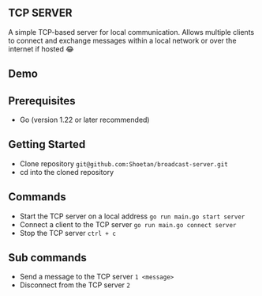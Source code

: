 ## TCP SERVER
A simple TCP-based server for local communication. Allows multiple clients to connect and exchange messages within a local network or over the internet if hosted 😂

## Demo

## Prerequisites
* Go (version 1.22 or later recommended)

## Getting Started
* Clone repository `git@github.com:Shoetan/broadcast-server.git`
* cd into the cloned repository

## Commands

* Start the TCP server on a local address `go run main.go start server`
* Connect a client to the TCP server `go run main.go connect server`
* Stop the TCP server `ctrl + c`

## Sub commands

* Send a message to the TCP server `1 <message>`
* Disconnect from the TCP server `2`


  
